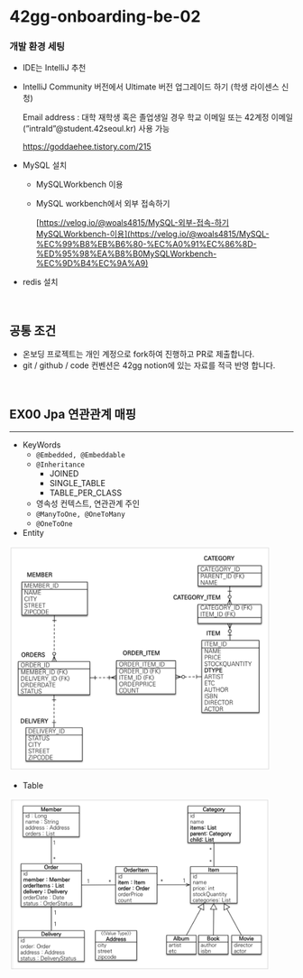 # 42gg-onboarding-be-02

### 개발 환경 세팅

- IDE는 IntelliJ 추천
- IntelliJ Community 버전에서 Ultimate 버전 업그레이드 하기 (학생 라이센스 신청)
    
     Email address : 대학 재학생 혹은 졸업생일 경우 학교 이메일 또는 42계정 이메일(”intraId”@student.42seoul.kr) 사용 가능
    
    https://goddaehee.tistory.com/215
    
- MySQL 설치
    - MySQLWorkbench 이용
    - MySQL workbench에서 외부 접속하기
        
        [https://velog.io/@woals4815/MySQL-외부-접속-하기MySQLWorkbench-이용](https://velog.io/@woals4815/MySQL-%EC%99%B8%EB%B6%80-%EC%A0%91%EC%86%8D-%ED%95%98%EA%B8%B0MySQLWorkbench-%EC%9D%B4%EC%9A%A9)
        
- redis 설치

</br>

## 공통 조건
- 온보딩 프로젝트는 개인 계정으로 fork하여 진행하고 PR로 제출합니다.
- git / github / code 컨벤션은 42gg notion에 있는 자료를 적극 반영 합니다.  
</br>

## EX00 Jpa 연관관계 매핑
___
- KeyWords
    - `@Embedded, @Embeddable`
    - `@Inheritance`
        - JOINED
        - SINGLE_TABLE
        - TABLE_PER_CLASS
    - 영속성 컨텍스트, 연관관계 주인
    - `@ManyToOne, @OneToMany`
    - `@OneToOne`
- Entity
<img width = "461" src = "./assets/jpa-entity.png">
</br>

- Table
<img width = "461" src = "./assets/jpa-table.png">